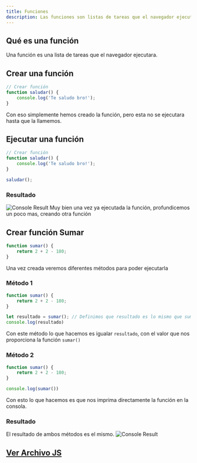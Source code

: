 ```yaml
---
title: Funciones
description: Las funciones son listas de tareas que el navegador ejecutara.
---
```

## Qué es una función
Una función es una lista de tareas que el navegador ejecutara.

## Crear una función
```js title="07-funciones.js (Crear función)"
// Crear función
function saludar() {
    console.log('Te saludo bro!');
}
```
Con eso simplemente hemos creado la función, pero esta no se ejecutara hasta que la llamemos.

## Ejecutar una función
```js {6} title="07-funciones.js (Ejecutar función)"
// Crear función
function saludar() {
    console.log('Te saludo bro!');
}

saludar();
```

### Resultado
![Console Result](/img/01-tipos-y-variables/07-funciones-1.png)
Muy bien una vez ya ejecutada la función, profundicemos un poco mas, creando otra función

## Crear función Sumar
```js title="07-funciones.js (Crear función sumar)"
function sumar() {
    return 2 + 2 - 180;
}
```
Una vez creada veremos diferentes métodos para poder ejecutarla

### Método 1
```js {5, 6} title="07-funciones.js (console.log #1)"
function sumar() {
    return 2 + 2 - 180;
}

let resultado = sumar(); // Definimos que resultado es lo mismo que sumar
console.log(resultado)
```
Con este método lo que hacemos es igualar `resultado`, con el valor que nos proporciona la función `sumar()`

### Método 2
```js {5} title="07-funciones.js (console.log #2)"
function sumar() {
    return 2 + 2 - 180;
}

console.log(sumar())
```
Con esto lo que hacemos es que nos imprima directamente la función en la consola.

### Resultado
El resultado de ambos métodos es el mismo.
![Console Result](/img/01-tipos-y-variables/07-funciones-2.png)
## [Ver Archivo JS](/js/01-tipos-y-variables/07-funciones.js)